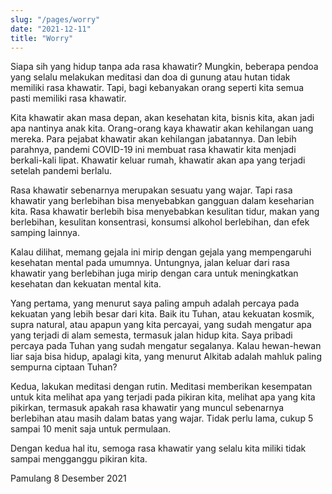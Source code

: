 ```yaml
---
slug: "/pages/worry"
date: "2021-12-11"
title: "Worry"
---
```


Siapa sih yang hidup tanpa ada rasa khawatir? Mungkin, beberapa pendoa yang selalu melakukan meditasi dan doa di gunung atau hutan tidak memiliki rasa khawatir. Tapi, bagi kebanyakan orang seperti kita semua pasti memiliki rasa khawatir.

Kita khawatir akan masa depan, akan kesehatan kita, bisnis kita, akan jadi apa nantinya anak kita. Orang-orang kaya khawatir akan kehilangan uang mereka. Para pejabat khawatir akan kehilangan jabatannya. Dan lebih parahnya, pandemi COVID-19 ini membuat rasa khawatir kita menjadi berkali-kali lipat. Khawatir keluar rumah, khawatir akan apa yang terjadi setelah pandemi berlalu.

Rasa khawatir sebenarnya merupakan sesuatu yang wajar. Tapi rasa khawatir yang berlebihan bisa menyebabkan gangguan dalam keseharian kita. Rasa khawatir berlebih bisa menyebabkan kesulitan tidur, makan yang berlebihan, kesulitan konsentrasi, konsumsi alkohol berlebihan, dan efek samping lainnya. 

Kalau dilihat, memang gejala ini mirip dengan gejala yang mempengaruhi kesehatan mental pada umumnya. Untungnya, jalan keluar dari rasa khawatir yang berlebihan juga mirip dengan cara untuk meningkatkan kesehatan dan kekuatan mental kita.

Yang pertama, yang menurut saya paling ampuh adalah percaya pada kekuatan yang lebih besar dari kita. Baik itu Tuhan, atau kekuatan kosmik, supra natural, atau apapun yang kita percayai, yang sudah mengatur apa yang terjadi di alam semesta, termasuk jalan hidup kita. Saya pribadi percaya pada Tuhan yang sudah mengatur segalanya. Kalau hewan-hewan liar saja bisa hidup, apalagi kita, yang menurut Alkitab adalah mahluk paling sempurna ciptaan Tuhan?

Kedua, lakukan meditasi dengan rutin. Meditasi memberikan kesempatan untuk kita melihat apa yang terjadi pada pikiran kita, melihat apa yang kita pikirkan, termasuk apakah rasa khawatir yang muncul sebenarnya berlebihan atau masih dalam batas yang wajar. Tidak perlu lama, cukup 5 sampai 10 menit saja untuk permulaan.

Dengan kedua hal itu, semoga rasa khawatir yang selalu kita miliki tidak sampai mengganggu pikiran kita.

Pamulang 8 Desember 2021